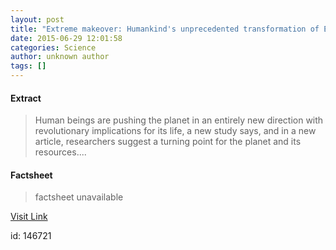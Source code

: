 ```yaml
---
layout: post
title: "Extreme makeover: Humankind's unprecedented transformation of Earth"
date: 2015-06-29 12:01:58
categories: Science
author: unknown author
tags: []
---
```



#### Extract
>Human beings are pushing the planet in an entirely new direction with revolutionary implications for its life, a new study says, and in a new article, researchers suggest a turning point for the planet and its resources....

#### Factsheet
>factsheet unavailable

[Visit Link](http://www.sciencedaily.com/releases/2015/06/150629080158.htm)

id:  146721


